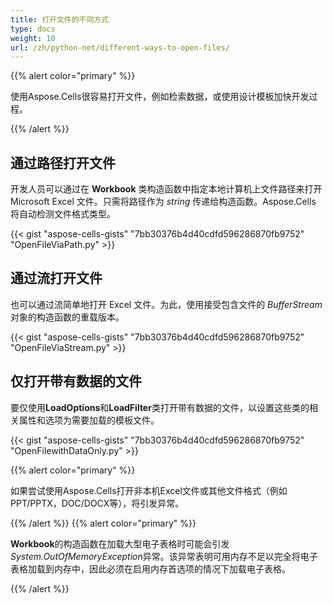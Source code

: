 ```yaml
---
title: 打开文件的不同方式
type: docs
weight: 10
url: /zh/python-net/different-ways-to-open-files/
---
```


{{% alert color="primary" %}}

使用Aspose.Cells很容易打开文件，例如检索数据，或使用设计模板加快开发过程。

{{% /alert %}}

## **通过路径打开文件**

开发人员可以通过在 **Workbook** 类构造函数中指定本地计算机上文件路径来打开 Microsoft Excel 文件。只需将路径作为 *string* 传递给构造函数。Aspose.Cells 将自动检测文件格式类型。

{{< gist "aspose-cells-gists" "7bb30376b4d40cdfd596286870fb9752" "OpenFileViaPath.py" >}}

## **通过流打开文件**

也可以通过流简单地打开 Excel 文件。为此，使用接受包含文件的 *BufferStream* 对象的构造函数的重载版本。

{{< gist "aspose-cells-gists" "7bb30376b4d40cdfd596286870fb9752" "OpenFileViaStream.py" >}}

## **仅打开带有数据的文件**

要仅使用**LoadOptions**和**LoadFilter**类打开带有数据的文件，以设置这些类的相关属性和选项为需要加载的模板文件。

{{< gist "aspose-cells-gists" "7bb30376b4d40cdfd596286870fb9752" "OpenFilewithDataOnly.py" >}}

{{% alert color="primary" %}}

如果尝试使用Aspose.Cells打开非本机Excel文件或其他文件格式（例如PPT/PPTX，DOC/DOCX等），将引发异常。

{{% /alert %}} {{% alert color="primary" %}}

**Workbook**的构造函数在加载大型电子表格时可能会引发*System.OutOfMemoryException*异常。该异常表明可用内存不足以完全将电子表格加载到内存中，因此必须在启用内存首选项的情况下加载电子表格。

{{% /alert %}}
